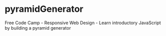 # pyramidGenerator
Free Code Camp - Responsive Web Design - Learn introductory JavaScript by building a pyramid generator
